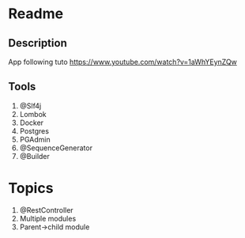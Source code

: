# Readme

## Description
App following tuto https://www.youtube.com/watch?v=1aWhYEynZQw

## Tools
1) @Slf4j
2) Lombok
3) Docker
4) Postgres
5) PGAdmin
6) @SequenceGenerator
7) @Builder

# Topics
1) @RestController
2) Multiple modules
3) Parent->child module